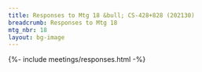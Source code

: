 ```yaml
---
title: Responses to Mtg 18 &bull; CS-428+828 (202130)
breadcrumb: Responses to Mtg 18
mtg_nbr: 18
layout: bg-image
---
```


{%- include meetings/responses.html -%}
